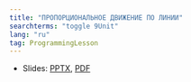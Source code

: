 ```yaml
---
title: "ПРОПОРЦИОНАЛЬНОЕ ДВИЖЕНИЕ ПО ЛИНИИ"
searchterms: "toggle 9Unit"
lang: "ru"
tag: ProgrammingLesson
---
```

 <ul>
 <li class="ng-binding">Slides:
 <a href="ProgrammingLessons/ProportionalLineFollowerRU.pptx">PPTX</a>,
 <a href="ProgrammingLessons/ProportionalLineFollowerRU.pdf">PDF</a>
 </li>
 </ul>
